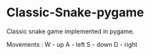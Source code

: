 # Classic-Snake-pygame
Classic snake game implemented in pygame.

Movements :
W - up
A - left
S - down
D - right
